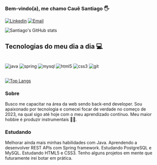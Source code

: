 ### Bem-vindo(a), me chamo Cauê Santiago 🖐

[![Linkedin](https://img.shields.io/badge/LinkedIn-0077B5?style=for-the-badge&logo=linkedin&logoColor=white
)](https://www.linkedin.com/in/cssnobit/)
[![Email](https://img.shields.io/badge/Microsoft_Outlook-0078D4?style=for-the-badge&logo=microsoft-outlook&logoColor=white
)](mailto:cauefc12@hotmail.com)

![Santiago's GitHub stats](https://github-readme-stats.vercel.app/api?username=cssnobit&show_icons=true&theme=dark)

## Tecnologias do meu dia a dia 💻

<div style="display: inline_block"><br/>
    <img align="center" alt="java" src="https://img.shields.io/badge/Java-ED8B00?style=for-the-badge&logo=openjdk&logoColor=white"/>
    <img align="center" alt="spring" src="https://img.shields.io/badge/Spring-6DB33F?style=for-the-badge&logo=spring&logoColor=white"/>
    <img align="center" alt="mysql" src="https://img.shields.io/badge/MySQL-005C84?style=for-the-badge&logo=mysql&logoColor=white"
"/>
    <img align="center" alt="html5" src="https://img.shields.io/badge/HTML5-E34F26?style=for-the-badge&logo=html5&logoColor=white"
"/>
    <img align="center" alt="css3" src="https://img.shields.io/badge/CSS3-1572B6?style=for-the-badge&logo=css3&logoColor=white"
"/>
    <img align="center" alt="git" src="https://img.shields.io/badge/GIT-E44C30?style=for-the-badge&logo=git&logoColor=white"
"/>
</div><br/>

[![Top Langs](https://github-readme-stats.vercel.app/api/top-langs/?username=cssnobit)](https://github.com/anuraghazra/github-readme-stats)

### Sobre
Busco me capacitar na área da web sendo back-end developer. Sou apaixonado por tecnologia e comecei focar de verdade no começo de 2023, na qual sigo até hoje com o meu aprendizado contínuo. Meu maior hobbie é produzir instrumentais 🎸🎹.

### Estudando
Melhorar ainda mais minhas habilidades com Java. Aprendendo a desenvolver REST APIs com Spring framework. Estudando PostgreSQL e MySQL. Estudando HTML5 e CSS3. Tenho alguns projetos em mente que futuramente irei botar em prática. 
